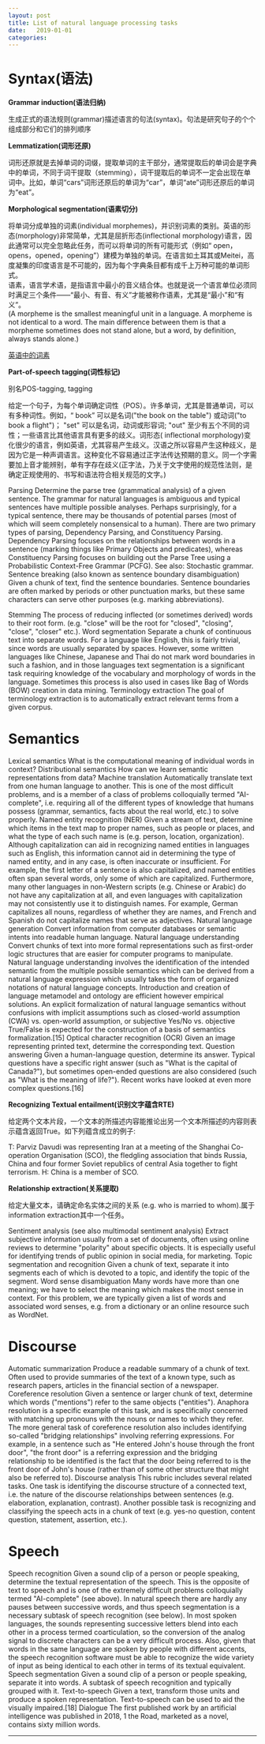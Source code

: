 ```yaml
---
layout: post
title: List of natural language processing tasks
date:   2019-01-01
categories: 
---  
```


# Syntax(语法)  

**Grammar induction(语法归纳)**  

生成正式的语法规则(grammar)描述语言的句法(syntax)。句法是研究句子的个个组成部分和它们的排列顺序   

**Lemmatization(词形还原)**  

词形还原就是去掉单词的词缀，提取单词的主干部分，通常提取后的单词会是字典中的单词，不同于词干提取（stemming），词干提取后的单词不一定会出现在单词中。比如，单词“cars”词形还原后的单词为“car”，单词“ate”词形还原后的单词为“eat”。

**Morphological segmentation(语素切分)**  

将单词分成单独的词素(individual morphemes)，并识别词素的类别。英语的形态(morphology)非常简单，尤其是屈折形态(inflectional morphology)语言，因此通常可以完全忽略此任务，而可以将单词的所有可能形式（例如“ open，opens，opened，opening”）建模为单独的单词。在语言如土耳其或Meitei，高度凝集的印度语言是不可能的，因为每个字典条目都有成千上万种可能的单词形式。    
语素，语言学术语，是指语言中最小的音义结合体。也就是说一个语言单位必须同时满足三个条件——“最小、有音、有义”才能被称作语素，尤其是“最小”和“有义”。   
(A morpheme is the smallest meaningful unit in a language. A morpheme is not identical to a word. The main difference between them is that a morpheme sometimes does not stand alone, but a word, by definition, always stands alone.)   

[英语中的词素](https://wenku.baidu.com/view/8cb7f95477a20029bd64783e0912a21614797fec.html) 

**Part-of-speech tagging(词性标记)**  

别名POS-tagging, tagging  

给定一个句子，为每个单词确定词性（POS）。许多单词，尤其是普通单词，可以有多种词性。例如，“ book” 可以是名词("the book on the table") 或动词("to book a flight")； "set" 可以是名词，动词或形容词; "out" 至少有五个不同的词性；一些语言比其他语言具有更多的歧义。词形态( inflectional morphology)变化很少的语言，例如英语，尤其容易产生歧义。汉语之所以容易产生这种歧义，是因为它是一种声调语言。这种变化不容易通过正字法传达预期的意义。同一个字需要加上音才能辨别，单有字存在歧义(正字法，乃关于文字使用的规范性法则，是确定正规使用的、书写和语法符合相关规范的文字。)

Parsing
Determine the parse tree (grammatical analysis) of a given sentence. The grammar for natural languages is ambiguous and typical sentences have multiple possible analyses. Perhaps surprisingly, for a typical sentence, there may be thousands of potential parses (most of which will seem completely nonsensical to a human). There are two primary types of parsing, Dependency Parsing, and Constituency Parsing. Dependency Parsing focuses on the relationships between words in a sentence (marking things like Primary Objects and predicates), whereas Constituency Parsing focuses on building out the Parse Tree using a Probabilistic Context-Free Grammar (PCFG). See also: Stochastic grammar.
Sentence breaking (also known as sentence boundary disambiguation)
Given a chunk of text, find the sentence boundaries. Sentence boundaries are often marked by periods or other punctuation marks, but these same characters can serve other purposes (e.g. marking abbreviations).

Stemming
The process of reducing inflected (or sometimes derived) words to their root form. (e.g. "close" will be the root for "closed", "closing", "close", "closer" etc.).
Word segmentation
Separate a chunk of continuous text into separate words. For a language like English, this is fairly trivial, since words are usually separated by spaces. However, some written languages like Chinese, Japanese and Thai do not mark word boundaries in such a fashion, and in those languages text segmentation is a significant task requiring knowledge of the vocabulary and morphology of words in the language. Sometimes this process is also used in cases like Bag of Words (BOW) creation in data mining.
Terminology extraction
The goal of terminology extraction is to automatically extract relevant terms from a given corpus.

# Semantics
Lexical semantics
What is the computational meaning of individual words in context?
Distributional semantics
How can we learn semantic representations from data?
Machine translation
Automatically translate text from one human language to another. This is one of the most difficult problems, and is a member of a class of problems colloquially termed "AI-complete", i.e. requiring all of the different types of knowledge that humans possess (grammar, semantics, facts about the real world, etc.) to solve properly.
Named entity recognition (NER)
Given a stream of text, determine which items in the text map to proper names, such as people or places, and what the type of each such name is (e.g. person, location, organization). Although capitalization can aid in recognizing named entities in languages such as English, this information cannot aid in determining the type of named entity, and in any case, is often inaccurate or insufficient. For example, the first letter of a sentence is also capitalized, and named entities often span several words, only some of which are capitalized. Furthermore, many other languages in non-Western scripts (e.g. Chinese or Arabic) do not have any capitalization at all, and even languages with capitalization may not consistently use it to distinguish names. For example, German capitalizes all nouns, regardless of whether they are names, and French and Spanish do not capitalize names that serve as adjectives.
Natural language generation
Convert information from computer databases or semantic intents into readable human language.
Natural language understanding
Convert chunks of text into more formal representations such as first-order logic structures that are easier for computer programs to manipulate. Natural language understanding involves the identification of the intended semantic from the multiple possible semantics which can be derived from a natural language expression which usually takes the form of organized notations of natural language concepts. Introduction and creation of language metamodel and ontology are efficient however empirical solutions. An explicit formalization of natural language semantics without confusions with implicit assumptions such as closed-world assumption (CWA) vs. open-world assumption, or subjective Yes/No vs. objective True/False is expected for the construction of a basis of semantics formalization.[15]
Optical character recognition (OCR)
Given an image representing printed text, determine the corresponding text.
Question answering
Given a human-language question, determine its answer. Typical questions have a specific right answer (such as "What is the capital of Canada?"), but sometimes open-ended questions are also considered (such as "What is the meaning of life?"). Recent works have looked at even more complex questions.[16]


**Recognizing Textual entailment(识别文字蕴含RTE)**    

给定两个文本片段，一个文本的所描述内容能推论出另一个文本所描述的内容则表示蕴含返回True。如下列蕴含成立的例子:    

T: Parviz Davudi was representing Iran at a meeting of the Shanghai Co-operation Organisation (SCO), the fledgling association that binds Russia, China and four former Soviet republics of central Asia together to fight terrorism.
H: China is a member of SCO.

**Relationship extraction(关系提取)**

给定大量文本，请确定命名实体之间的关系 (e.g. who is married to whom).属于information extraction其中一个任务。  


Sentiment analysis (see also multimodal sentiment analysis)
Extract subjective information usually from a set of documents, often using online reviews to determine "polarity" about specific objects. It is especially useful for identifying trends of public opinion in social media, for marketing.
Topic segmentation and recognition
Given a chunk of text, separate it into segments each of which is devoted to a topic, and identify the topic of the segment.
Word sense disambiguation
Many words have more than one meaning; we have to select the meaning which makes the most sense in context. For this problem, we are typically given a list of words and associated word senses, e.g. from a dictionary or an online resource such as WordNet.
# Discourse
Automatic summarization
Produce a readable summary of a chunk of text. Often used to provide summaries of the text of a known type, such as research papers, articles in the financial section of a newspaper.
Coreference resolution
Given a sentence or larger chunk of text, determine which words ("mentions") refer to the same objects ("entities"). Anaphora resolution is a specific example of this task, and is specifically concerned with matching up pronouns with the nouns or names to which they refer. The more general task of coreference resolution also includes identifying so-called "bridging relationships" involving referring expressions. For example, in a sentence such as "He entered John's house through the front door", "the front door" is a referring expression and the bridging relationship to be identified is the fact that the door being referred to is the front door of John's house (rather than of some other structure that might also be referred to).
Discourse analysis
This rubric includes several related tasks. One task is identifying the discourse structure of a connected text, i.e. the nature of the discourse relationships between sentences (e.g. elaboration, explanation, contrast). Another possible task is recognizing and classifying the speech acts in a chunk of text (e.g. yes-no question, content question, statement, assertion, etc.).
# Speech
Speech recognition
Given a sound clip of a person or people speaking, determine the textual representation of the speech. This is the opposite of text to speech and is one of the extremely difficult problems colloquially termed "AI-complete" (see above). In natural speech there are hardly any pauses between successive words, and thus speech segmentation is a necessary subtask of speech recognition (see below). In most spoken languages, the sounds representing successive letters blend into each other in a process termed coarticulation, so the conversion of the analog signal to discrete characters can be a very difficult process. Also, given that words in the same language are spoken by people with different accents, the speech recognition software must be able to recognize the wide variety of input as being identical to each other in terms of its textual equivalent.
Speech segmentation
Given a sound clip of a person or people speaking, separate it into words. A subtask of speech recognition and typically grouped with it.
Text-to-speech
Given a text, transform those units and produce a spoken representation. Text-to-speech can be used to aid the visually impaired.[18]
Dialogue
The first published work by an artificial intelligence was published in 2018, 1 the Road, marketed as a novel, contains sixty million words.


-------------------------------------------------


